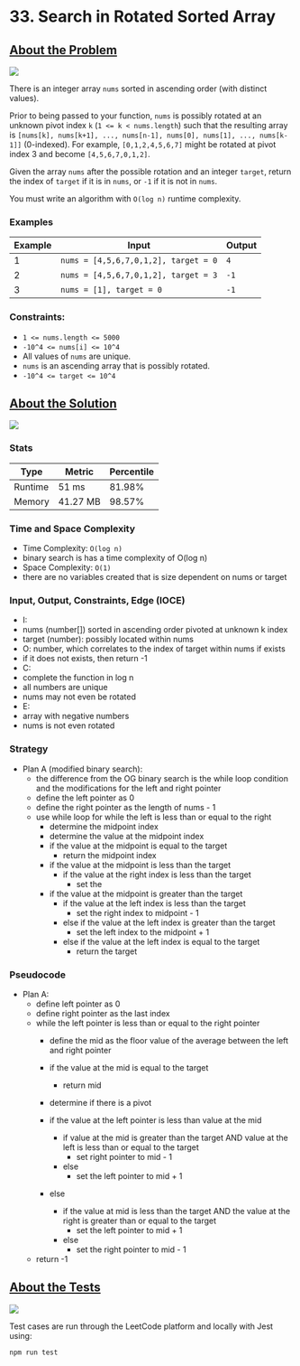 # 33. Search in Rotated Sorted Array

## <a href='https://leetcode.com/problems/search-in-rotated-sorted-array/'>About the Problem</a>

<img src='https://img.shields.io/badge/LeetCode-FFA116.svg?style=for-the-badge&logo=LeetCode&logoColor=white' />

There is an integer array `nums` sorted in ascending order (with distinct values).

Prior to being passed to your function, `nums` is possibly rotated at an unknown pivot index `k` (`1 <= k < nums.length`) such that the resulting array is `[nums[k], nums[k+1], ..., nums[n-1], nums[0], nums[1], ..., nums[k-1]]` (0-indexed). For example, `[0,1,2,4,5,6,7]` might be rotated at pivot index 3 and become `[4,5,6,7,0,1,2]`.

Given the array `nums` after the possible rotation and an integer `target`, return the index of `target` if it is in `nums`, or `-1` if it is not in `nums`.

You must write an algorithm with `O(log n)` runtime complexity.

### Examples

| Example| Input | Output |
| --- | --- | --- |
| 1 | `nums = [4,5,6,7,0,1,2], target = 0` | `4` |
| 2 | `nums = [4,5,6,7,0,1,2], target = 3` | `-1` |
| 3 | `nums = [1], target = 0` | `-1` |

### Constraints:

- `1 <= nums.length <= 5000`
- `-10^4 <= nums[i] <= 10^4`
- All values of `nums` are unique.
- `nums` is an ascending array that is possibly rotated.
- `-10^4 <= target <= 10^4`

## <a href='./search.js'>About the Solution</a>

<img src='https://img.shields.io/badge/JavaScript-F7DF1E.svg?style=for-the-badge&logo=JavaScript&logoColor=black' />

### Stats
| Type | Metric | Percentile |
| --- | --- | --- |
| Runtime | 51 ms | 81.98% |
| Memory | 41.27 MB | 98.57% |

### Time and Space Complexity
 - Time Complexity: `O(log n)`
  - binary search is has a time complexity of O(log n)
 - Space Complexity: `O(1)`
  - there are no variables created that is size dependent on nums or target

### Input, Output, Constraints, Edge (IOCE)

 - I:
  - nums (number[]) sorted in ascending order pivoted at unknown k index
  - target (number): possibly located within nums
 - O: number, which correlates to the index of target within nums if exists
  - if it does not exists, then return -1
 - C:
  - complete the function in log n
  - all numbers are unique
  - nums may not even be rotated
 - E:
  - array with negative numbers
  - nums is not even rotated

### Strategy
- Plan A (modified binary search):
  - the difference from the OG binary search is the while loop condition and the modifications for the left and right pointer
  - define the left pointer as 0
  - define the right pointer as the length of nums - 1
  - use while loop for while the left is less than or equal to the right
    - determine the midpoint index
    - determine the value at the midpoint index
    - if the value at the midpoint is equal to the target
      - return the midpoint index
    - if the value at the midpoint is less than the target
      - if the value at the right index is less than the target
        - set the
    - if the value at the midpoint is greater than the target
      - if the value at the left index is less than the target
        - set the right index to midpoint - 1
      - else if the value at the left index is greater than the target
        - set the left index to the midpoint + 1
      - else if the value at the left index is equal to the target
        - return the target

### Pseudocode
- Plan A:
  - define left pointer as 0
  - define right pointer as the last index
  - while the left pointer is less than or equal to the right pointer
    - define the mid as the floor value of the average between the left and right pointer
    - if the value at the mid is equal to the target
      - return mid

    - determine if there is a pivot
    - if the value at the left pointer is less than value at the mid
      - if value at the mid is greater than the target AND value at the left is less than or equal to the target
        - set right pointer to mid - 1
      - else
        - set the left pointer to mid + 1
    - else
      - if the value at mid is less than the target AND the value at the right is greater than or equal to the target
        - set the left pointer to mid + 1
      - else
        - set the right pointer to mid - 1
  - return -1

## <a href='./search.test.js'>About the Tests</a>

<img src='https://img.shields.io/badge/Jest-C21325.svg?style=for-the-badge&logo=Jest&logoColor=white' />

Test cases are run through the LeetCode platform and locally with Jest using:
```
npm run test
```